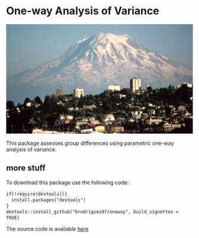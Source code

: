 # One-way Analysis of Variance

![mtrainier](mtrainier.png)

This package assesses group differences using parametric one-way analysis of variance.

## more stuff

To download this package use the following code:

```
if(!require(devtools)){
  install.packages("devtools")
}
devtools::install_github("brodriguez97/oneway", build_vignettes = TRUE)
```

The source code is available [here](https://github.com/brodriguez97/oneway)